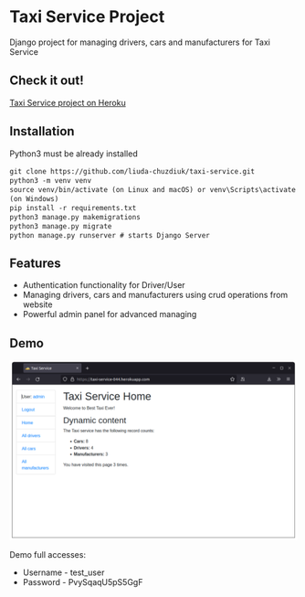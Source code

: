 # Taxi Service Project

Django project for managing drivers, cars and manufacturers for Taxi Service

## Check it out!

[Taxi Service project on Heroku](https://taxi-service-044.herokuapp.com/)

## Installation

Python3 must be already installed

```shell
git clone https://github.com/liuda-chuzdiuk/taxi-service.git
python3 -m venv venv
source venv/bin/activate (on Linux and macOS) or venv\Scripts\activate (on Windows)
pip install -r requirements.txt
python3 manage.py makemigrations
python3 manage.py migrate
python manage.py runserver # starts Django Server
```

## Features

* Authentication functionality for Driver/User
* Managing drivers, cars and manufacturers using crud operations from website
* Powerful admin panel for advanced managing

## Demo

![Website Interface](demo.png)

Demo full accesses: 
* Username - test_user
* Password - PvySqaqU5pS5GgF